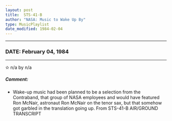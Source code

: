 ```yaml
---
layout: post
title:  STS-41-B
author: "NASA: Music to Wake Up By"
type: MusicPlaylist
date_modified: 1984-02-04
---
```


----
### DATE: February 04, 1984
----
✫ n/a by n/a

##### Comment:
* Wake-up music had been planned to be a selection from the Contraband, that group of NASA employees and would have featured Ron McNair, astronaut Ron McNair on the tenor sax, but that somehow got garbled in the translation going up. From STS-41-B AIR/GROUND TRANSCRIPT
